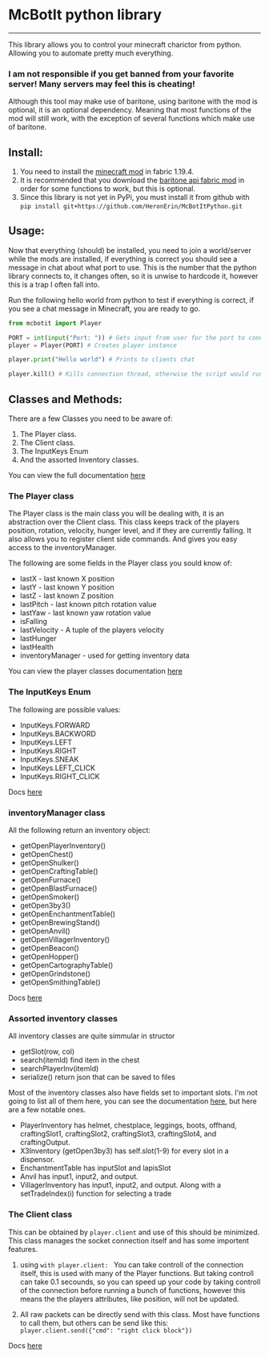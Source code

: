# McBotIt python library
-----------------

This library allows you to control your minecraft charictor from python. Allowing you to automate pretty much everything.


### I am not responsible if you get banned from your favorite server! Many servers may feel this is cheating!
Although this tool may make use of baritone, using baritone with the mod is optional, it is an optional dependency. Meaning that most functions of the mod will still work, with the exception of several functions which make use of baritone. 




## Install: 
1. You need to install the [minecraft mod](https://github.com/HeronErin/McBotit/releases) in fabric 1.19.4. 
2. It is recommended that you download the [baritone api fabric mod](https://github.com/cabaletta/baritone/releases/download/v1.9.3/baritone-api-fabric-1.9.3.jar) in order for some functions to work, but this is optional.
3. Since this library is not yet in PyPi, you must install it from github with ```pip install git+https://github.com/HeronErin/McBotItPython.git``` 

## Usage:
Now that everything (should) be installed, you need to join a world/server while the mods are installed, if everything is correct you should see a message in chat about what port to use. This is the number that the python library connects to, it changes often, so it is unwise to hardcode it, however this is a trap I often fall into. 

Run the following hello world from python to test if everything is correct, if you see a chat message in Minecraft, you are ready to go. 
```python
from mcbotit import Player

PORT = int(input("Port: ")) # Gets input from user for the port to connect to
player = Player(PORT) # Creates player instance

player.print("Hello world") # Prints to clients chat

player.kill() # Kills connection thread, otherwise the script would run forever. 
```




## Classes and Methods:

There are a few Classes you need to be aware of:

1. The Player class.
2. The Client class.
3. The InputKeys Enum
4. And the assorted Inventory classes.


You can view the full documentation [here](https://heronerin.github.io/McBotItPython/mcbotit/)



### The Player class
The Player class is the main class you will be dealing with, it is an abstraction over the Client class. This class keeps track of the players position, rotation, velocity, hunger level, and if they are currently falling. It also allows you to register client side commands. And gives you easy access to the inventoryManager.

The following are some fields in the Player class you sould know of:

* lastX - last known X position
* lastY - last known Y position
* lastZ - last known Z position
* lastPitch - last known pitch rotation value
* lastYaw - last known yaw rotation value
* isFalling
* lastVelocity - A tuple of the players velocity
* lastHunger
* lastHealth
* inventoryManager - used for getting inventory data

You can view the player classes documentation [here](https://heronerin.github.io/McBotItPython/mcbotit/player.html)

### The InputKeys Enum
The following are possible values:

* InputKeys.FORWARD
* InputKeys.BACKWORD
* InputKeys.LEFT
* InputKeys.RIGHT
* InputKeys.SNEAK
* InputKeys.LEFT_CLICK
* InputKeys.RIGHT_CLICK

Docs [here](https://heronerin.github.io/McBotItPython/mcbotit/client.html#mcbotit.client.InputKeys)

### inventoryManager class
All the following return an inventory object:

* getOpenPlayerInventory()
* getOpenChest()
* getOpenShulker()
* getOpenCraftingTable()
* getOpenFurnace()
* getOpenBlastFurnace()
* getOpenSmoker()
* getOpen3by3()
* getOpenEnchantmentTable()
* getOpenBrewingStand()
* getOpenAnvil()
* getOpenVillagerInventory()
* getOpenBeacon()
* getOpenHopper()
* getOpenCartographyTable()
* getOpenGrindstone()
* getOpenSmithingTable()


Docs [here](https://heronerin.github.io/McBotItPython/mcbotit/inventoryHelper.html#mcbotit.inventoryHelper.InventoryManager)


### Assorted inventory classes
All inventory classes are quite simmular in structor

* getSlot(row, col)
* search(itemId) find item in the chest
* searchPlayerInv(itemId)
* serialize() return json that can be saved to files

Most of the inventory classes also have fields set to important slots. I'm not going to list all of them here, you can see the documentation [here](https://heronerin.github.io/McBotItPython/mcbotit/inventoryHelper.html), but here are a few notable ones. 

* PlayerInventory has helmet, chestplace, leggings, boots, offhand, craftingSlot1, craftingSlot2, craftingSlot3, craftingSlot4, and craftingOutput.
* X3Inventory (getOpen3by3) has self.slot(1-9) for every slot in a dispensor.
* EnchantmentTable has inputSlot and lapisSlot
* Anvil has input1, input2, and output.
* VillagerInventory has input1, input2, and output. Along with a setTradeIndex(i) function for selecting a trade

### The Client class
This can be obtained by ```player.client```   and use of this should be minimized. This class manages the socket connection itself and has some importent features.

1. using ```with player.client: ```   You can take controll of the connection itself, this is used with many of the Player functions. But taking controll can take 0.1 secounds, so you can speed up your code by taking controll of the connection before running a bunch of functions, however this means the the players attributes, like position, will not be updated. 

2. All raw packets can be directly send with this class. Most have functions to call them, but others can be send like this: ``` player.client.send({"cmd": "right click block"})```

Docs [here](https://heronerin.github.io/McBotItPython/mcbotit/client.html)
